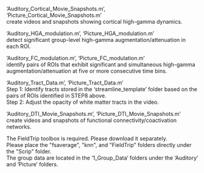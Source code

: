 ‘Auditory_Cortical_Movie_Snapshots.m’, ‘Picture_Cortical_Movie_Snapshots.m’<br>
create videos and snapshots showing cortical high-gamma dynamics.<br>

‘Auditory_HGA_modulation.m’, ‘Picture_HGA_modulation.m’<br>
detect significant group-level high-gamma augmentation/attenuation in each ROI.<br>

‘Auditory_FC_modulation.m’, ‘Picture_FC_modulation.m’<br>
identify pairs of ROIs that exhibit significant and simultaneous high-gamma augmentation/attenuation at five or more consecutive time bins.<br>

‘Auditory_Tract_Data.m’, ‘Picture_Tract_Data.m’<br>
Step 1: Identify tracts stored in the ‘streamline_template’ folder based on the pairs of ROIs identified in STEP8 above.<br>
Step 2: Adjust the opacity of white matter tracts in the video.<br>

‘Auditory_DTI_Movie_Snapshots.m’, ‘Picture_DTI_Movie_Snapshots.m’<br>
create videos and snapshots of functional connectivity/coactivation networks.<br>

The FieldTrip toolbox is required. Please download it separately.<br>
Please place the "fsaverage", "knn", and "FieldTrip" folders directly under the "Scrip" folder.<br>
The group data are located in the ‘1_Group_Data’ folders under the ‘Auditory’ and ‘Picture’ folders.<br>

